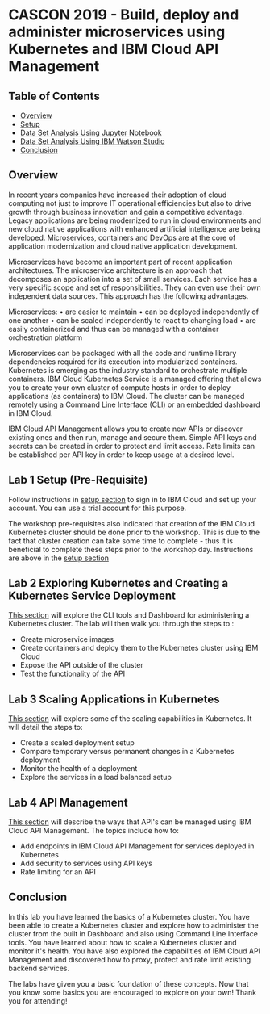 # CASCON 2019 - Build, deploy and administer microservices using Kubernetes and IBM Cloud API Management

## Table of Contents

* [Overview](#overview)
* [Setup](#setup)
* [Data Set Analysis Using Jupyter Notebook](#data-set-analysis-using-jupyter-notebook)
* [Data Set Analysis Using IBM Watson Studio](#data-set-analysis-using-watson-studio)
* [Conclusion](#conclusion)

## Overview

In recent years companies have increased their adoption of cloud computing not just to improve IT operational efficiencies but also to drive growth through business innovation and gain a competitive advantage. Legacy applications are being modernized to run in cloud environments and new cloud native applications with enhanced artificial intelligence are being developed. Microservices, containers and DevOps are at the core of application modernization and cloud native application development.

Microservices have become an important part of recent application architectures. The microservice architecture is an approach that decomposes an application into a set of small services. Each service has a very specific scope and set of responsibilities. They can even use their own independent data sources. This approach has the following advantages. 

Microservices:
•	are easier to maintain
•	can be deployed independently of one another
•	can be scaled independently to react to changing load
•	are easily containerized and thus can be managed with a container orchestration platform

Microservices can be packaged with all the code and runtime library dependencies required for its execution into modularized containers. Kubernetes is emerging as the industry standard to orchestrate multiple containers. IBM Cloud Kubernetes Service is a managed offering that allows you to create your own cluster of compute hosts in order to deploy applications (as containers) to IBM Cloud. The cluster can be managed remotely using a Command Line Interface (CLI) or an embedded dashboard in IBM Cloud.

IBM Cloud API Management allows you to create new APIs or discover existing ones and then run, manage and secure them. Simple API keys and secrets can be created in order to protect and limit access. Rate limits can be established per API key in order to keep usage at a desired level. 


## Lab 1 Setup (Pre-Requisite)

Follow instructions in [setup section](01-setup/01-setup.md) to sign in to IBM Cloud and set up your account.  You can use a trial account for this purpose.

The workshop pre-requisites also indicated that creation of the IBM Cloud Kubernetes cluster should be done prior to the workshop.  This is due to the fact that cluster creation can take some time to complete - thus it is beneficial to complete these steps prior to the workshop day.  Instructions are above in the [setup section](01-setup/01-setup.md)

## Lab 2 Exploring Kubernetes and Creating a Kubernetes Service Deployment

[This section](02-kubernetes-service-creation/02-kubernetes-service-creation.md) will explore the CLI tools and Dashboard for administering a Kubernetes cluster.  The lab will then walk you through the steps to :
* Create microservice images
* Create containers and deploy them to the Kubernetes cluster using IBM Cloud	
* Expose the API outside of the cluster
*	Test the functionality of the API

## Lab 3 Scaling Applications in Kubernetes

[This section](03-scaling-in-kubernetes/03-scaling-kubernetes.md) will explore some of the scaling capabilities in Kubernetes.  It will detail the steps to:
* Create a scaled deployment setup
* Compare temporary versus permanent changes in a Kubernetes deployment
* Monitor the health of a deployment
* Explore the services in a load balanced setup

## Lab 4 API Management

[This section](04-api-management/04-api-management.md) will describe the ways that API's can be managed using IBM Cloud API Management.  The topics include how to:
* Add endpoints in IBM Cloud API Management for services deployed in Kubernetes
* Add security to services using API keys
* Rate limiting for an API

## Conclusion

In this lab you have learned the basics of a Kubernetes cluster.  You have been able to create a Kubernetes cluster and explore how to administer the cluster from the built in Dashboard and also using Command Line Interface tools.  You have learned about how to scale a Kubernetes cluster and monitor it's health.  You have also explored the capabilities of IBM Cloud API Management and discovered how to proxy, protect and rate limit existing backend services.

The labs have given you a basic foundation of these concepts.  Now that you know some basics you are encouraged to explore on your own!  Thank you for attending!

